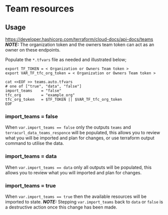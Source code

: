 # Team resources



## Usage

<https://developer.hashicorp.com/terraform/cloud-docs/api-docs/teams>
**_NOTE:_** The organization token and the owners team token can act as an owner on these endpoints.

Populate the `*.tfvars` file as needed and illustrated below;


```shell
export TF_TOKEN = < Organization or Owners Team token >
export VAR_TF_tfc_org_token = < Organization or Owners Team token >

cat <<EOF >> teams.auto.tfvars
# one of ["true", "data", "false"]
import_teams    = "false"
tfc_org         = "example_org"
tfc_org_token   = $TF_TOKEN || $VAR_TF_tfc_org_token
EOF
```

### import_teams = false

When `var.import_teams == false` only the outputs `teams` and `terracurl_data_teams_responce` will be populated, this allows you to review what you will be imported and plan for changes, or use terraform output command to utilise the data.

### import_teams = data

When `var.import_teams == data` only all outputs will be populated, this allows you to review what you will imported and plan for changes.

### import_teams = true

When `var.import_teams == true` then the available resources will be imported to state.
**_NOTE:_** Stepping `var.import_teams` back to `data` or `false` is a destructive action once this change has been made.
